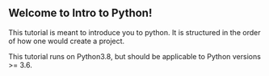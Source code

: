 ## Welcome to Intro to Python!

This tutorial is meant to introduce you to python.  It is structured in the order of how one would create a project.

This tutorial runs on Python3.8, but should be applicable to Python versions >= 3.6.